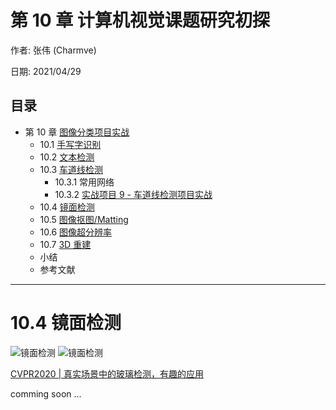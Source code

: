 # 第 10 章 计算机视觉课题研究初探

作者: 张伟 (Charmve)

日期: 2021/04/29

## 目录

  - 第 10 章 [图像分类项目实战](https://charmve.github.io/computer-vision-in-action/#/chapter10/chapter10)
    - 10.1 [手写字识别](https://blog.csdn.net/Charmve/article/details/108531735)
    - 10.2 [文本检测](https://github.com/Charmve/Scene-Text-Detection)
    - 10.3 [车道线检测](https://github.com/Charmve/Awesome-Lane-Detection)
      - 10.3.1 常用网络 
      - 10.3.2 [实战项目 9 - 车道线检测项目实战](https://blog.csdn.net/Charmve/article/details/116678477)
    - 10.4 [镜面检测](https://github.com/Charmve/Mirror-Glass-Detection)
    - 10.5 [图像抠图/Matting](https://github.com/Charmve/TimeWarp)
    - 10.6 [图像超分辨率](charpter10_6-图像超分辨率.md)
    - 10.7 [3D 重建](charpter10_7-3D重建.md)
    - 小结
    - 参考文献

---


# 10.4 镜面检测

![镜面检测](https://img-blog.csdnimg.cn/img_convert/0794b37117aa9488a13ee8b208be5610.png)
![镜面检测](https://img-blog.csdnimg.cn/img_convert/13abfa556782ab63febf1aeec54fad6a.png)

[CVPR2020 | 真实场景中的玻璃检测，有趣的应用](https://blog.csdn.net/Charmve/article/details/109314816)

comming soon ...